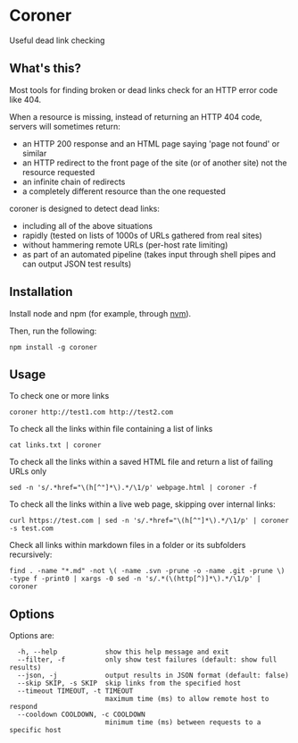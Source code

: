 # Coroner
Useful dead link checking

## What's this?

Most tools for finding broken or dead links check for an HTTP error code like 404.

When a resource is missing, instead of returning an HTTP 404 code, servers will sometimes return:

- an HTTP 200 response and an HTML page saying 'page not found' or similar
- an HTTP redirect to the front page of the site (or of another site) not the resource requested
- an infinite chain of redirects
- a completely different resource than the one requested

coroner is designed to detect dead links:

- including all of the above situations
- rapidly (tested on lists of 1000s of URLs gathered from real sites)
- without hammering remote URLs (per-host rate limiting)
- as part of an automated pipeline (takes input through shell pipes and can output JSON test results)

## Installation

Install node and npm (for example, through [nvm](https://github.com/nvm-sh/nvm)).

Then, run the following:

```
npm install -g coroner
```

## Usage

To check one or more links

```
coroner http://test1.com http://test2.com
```

To check all the links within file containing a list of links

```
cat links.txt | coroner
```

To check all the links within a saved HTML file and return a list of failing URLs only

```
sed -n 's/.*href="\(h[^"]*\).*/\1/p' webpage.html | coroner -f
```

To check all the links within a live web page, skipping over internal links:

```
curl https://test.com | sed -n 's/.*href="\(h[^"]*\).*/\1/p' | coroner -s test.com
```

Check all links within markdown files in a folder or its subfolders recursively:

```
find . -name "*.md" -not \( -name .svn -prune -o -name .git -prune \) -type f -print0 | xargs -0 sed -n 's/.*(\(http[^)]*\).*/\1/p' | coroner
```

## Options

Options are:

```
  -h, --help            show this help message and exit
  --filter, -f          only show test failures (default: show full results)
  --json, -j            output results in JSON format (default: false)
  --skip SKIP, -s SKIP  skip links from the specified host
  --timeout TIMEOUT, -t TIMEOUT
                        maximum time (ms) to allow remote host to respond
  --cooldown COOLDOWN, -c COOLDOWN
                        minimum time (ms) between requests to a specific host
```